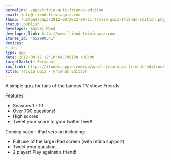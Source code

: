 ```yaml
--- 
permalink: /app/trivia-quiz-friends-edition
email: info@friendstriviaquiz.com
thumb: /uploads/app/2012-09/2012-09-11-trivia-quiz-friends-edition.png
status: publish
developer: Samuel Wood
developer_link: http://www.friendstriviaquiz.com
itunes_id: "552990541"
devices: 
- ios
type: app
date: 2012-09-11 12:10:04.709188 +00:00
targetMarket: Personal
ios_link: https://itunes.apple.com/gb/app/trivia-quiz-friends-edition/id552990541?mt=8&ls=1
title: Trivia Quiz - Friends Edition
---
```


A simple quiz for fans of the famous TV show: Friends.

Features:
- Seasons 1 - 10
- Over 700 questions!
- High scores
- Tweet your score to your twitter feed!

Coming soon - iPad version including:
- Full use of the large iPad screen (with retina support)
- Tweet your question
- 2 player! Play against a friend!
